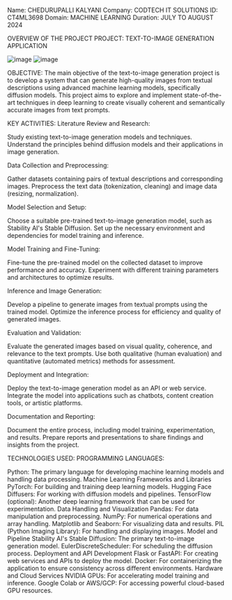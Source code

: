 Name: CHEDURUPALLI KALYANI
Company: CODTECH IT SOLUTIONS
ID: CT4ML3698
Domain: MACHINE LEARNING
Duration: JULY TO AUGUST 2024

OVERVIEW OF THE PROJECT
PROJECT: TEXT-TO-IMAGE GENERATION APPLICATION

![image](https://github.com/Kalyanichedurupalli/codtech-project3/assets/173444613/2fd80f99-481b-4d99-b376-eddb88a67ce3)
![image](https://github.com/Kalyanichedurupalli/codtech-project3/assets/173444613/75f1a8aa-9a3d-4029-91b5-6677b06775b5)


OBJECTIVE:
The main objective of the text-to-image generation project is to develop a system that can generate high-quality images from textual descriptions using advanced machine learning models, specifically diffusion models. This project aims to explore and implement state-of-the-art techniques in deep learning to create visually coherent and semantically accurate images from text prompts.

KEY ACTIVITIES:
Literature Review and Research:

Study existing text-to-image generation models and techniques.
Understand the principles behind diffusion models and their applications in image generation.

Data Collection and Preprocessing:

Gather datasets containing pairs of textual descriptions and corresponding images.
Preprocess the text data (tokenization, cleaning) and image data (resizing, normalization).

Model Selection and Setup:

Choose a suitable pre-trained text-to-image generation model, such as Stability AI's Stable Diffusion.
Set up the necessary environment and dependencies for model training and inference.

Model Training and Fine-Tuning:

Fine-tune the pre-trained model on the collected dataset to improve performance and accuracy.
Experiment with different training parameters and architectures to optimize results.

Inference and Image Generation:

Develop a pipeline to generate images from textual prompts using the trained model.
Optimize the inference process for efficiency and quality of generated images.

Evaluation and Validation:

Evaluate the generated images based on visual quality, coherence, and relevance to the text prompts.
Use both qualitative (human evaluation) and quantitative (automated metrics) methods for assessment.

Deployment and Integration:

Deploy the text-to-image generation model as an API or web service.
Integrate the model into applications such as chatbots, content creation tools, or artistic platforms.

Documentation and Reporting:

Document the entire process, including model training, experimentation, and results.
Prepare reports and presentations to share findings and insights from the project.

TECHNOLOGIES USED:
PROGRAMMING LANGUAGES:

Python: The primary language for developing machine learning models and handling data processing.
Machine Learning Frameworks and Libraries
PyTorch: For building and training deep learning models.
Hugging Face Diffusers: For working with diffusion models and pipelines.
TensorFlow (optional): Another deep learning framework that can be used for experimentation.
Data Handling and Visualization
Pandas: For data manipulation and preprocessing.
NumPy: For numerical operations and array handling.
Matplotlib and Seaborn: For visualizing data and results.
PIL (Python Imaging Library): For handling and displaying images.
Model and Pipeline
Stability AI's Stable Diffusion: The primary text-to-image generation model.
EulerDiscreteScheduler: For scheduling the diffusion process.
Deployment and API Development
Flask or FastAPI: For creating web services and APIs to deploy the model.
Docker: For containerizing the application to ensure consistency across different environments.
Hardware and Cloud Services
NVIDIA GPUs: For accelerating model training and inference.
Google Colab or AWS/GCP: For accessing powerful cloud-based GPU resources.
